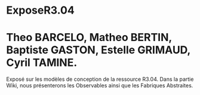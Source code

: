 # ExposeR3.04
# Theo BARCELO, Matheo BERTIN, Baptiste GASTON, Estelle GRIMAUD, Cyril TAMINE.
Exposé sur les modèles de conception de la ressource R3.04. Dans la partie Wiki, nous présenterons les Observables ainsi que les Fabriques Abstraites.


